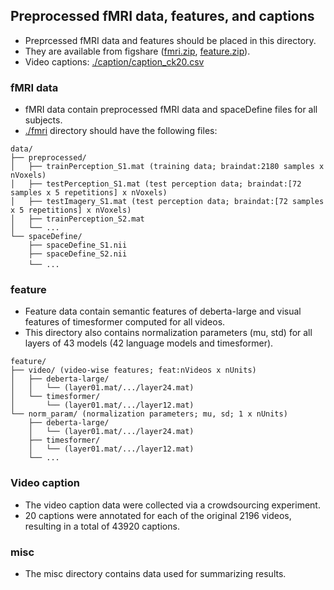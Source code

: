 ## Preprocessed fMRI data, features, and captions
- Preprcessed fMRI data and features should be placed in this directory.
- They are available from figshare (<a href="https://figshare.com/ndownloader/files/46336531">fmri.zip</a>, <a href="https://figshare.com/ndownloader/files/46336429">feature.zip</a>).
- Video captions: [./caption/caption_ck20.csv](./caption/caption_ck20.csv)

### fMRI data
- fMRI data contain preprocessed fMRI data and spaceDefine files for all subjects.
- [./fmri](fmri/) directory should have the following files:
```plaintext
data/
├── preprocessed/
│   ├── trainPerception_S1.mat (training data; braindat:2180 samples x nVoxels)
│   ├── testPerception_S1.mat (test perception data; braindat:[72 samples x 5 repetitions] x nVoxels)
│   ├── testImagery_S1.mat (test perception data; braindat:[72 samples x 5 repetitions] x nVoxels)
│   ├── trainPerception_S2.mat
│   └── ...
└── spaceDefine/
    ├── spaceDefine_S1.nii
    ├── spaceDefine_S2.nii
    └── ...　       
```
### feature
- Feature data contain semantic features of deberta-large and visual features of timesformer computed for all videos.
- This directory also contains normalization parameters (mu, std) for all layers of 43 models (42 language models and timesformer).
```plaintext
feature/
├── video/ (video-wise features; feat:nVideos x nUnits)
│   ├── deberta-large/
│   │   └── (layer01.mat/.../layer24.mat) 
│   └── timesformer/
│       └── (layer01.mat/.../layer12.mat)
└── norm_param/ (normalization parameters; mu, sd; 1 x nUnits)
    ├── deberta-large/
    │   └── (layer01.mat/.../layer24.mat) 
    ├── timesformer/
    │   └── (layer01.mat/.../layer12.mat)
    └── ...
```
### Video caption
- The video caption data were collected via a crowdsourcing experiment.
- 20 captions were annotated for each of the original 2196 videos, resulting in a total of 43920 captions.

### misc
- The misc directory contains data used for summarizing results. 
